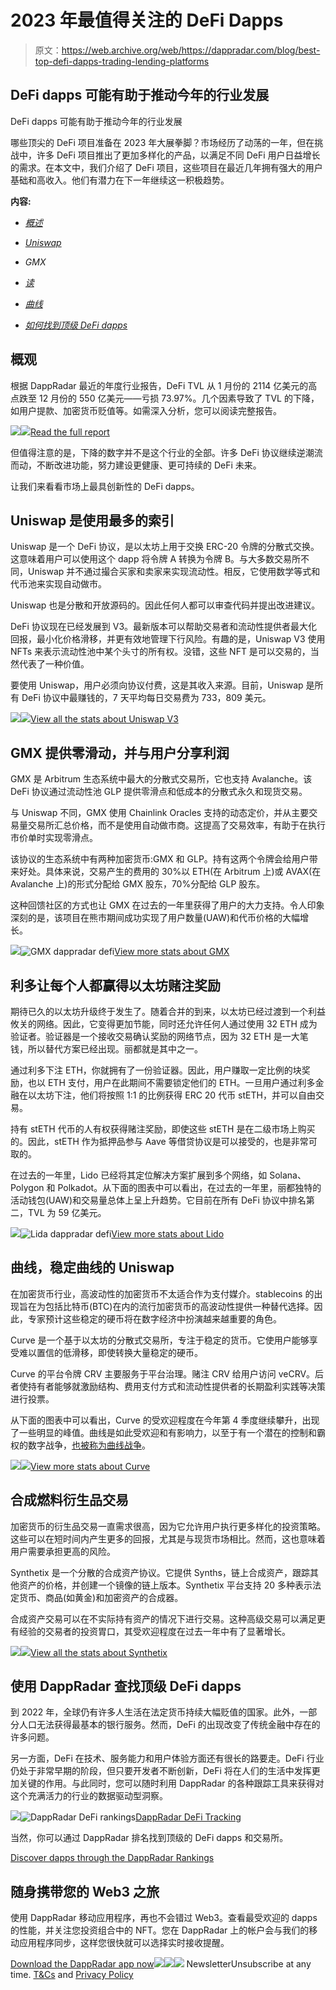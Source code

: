 # 2023 年最值得关注的 DeFi Dapps

> 原文：<https://web.archive.org/web/https://dappradar.com/blog/best-top-defi-dapps-trading-lending-platforms>

## DeFi dapps 可能有助于推动今年的行业发展

DeFi dapps 可能有助于推动今年的行业发展

哪些顶尖的 DeFi 项目准备在 2023 年大展拳脚？市场经历了动荡的一年，但在挑战中，许多 DeFi 项目推出了更加多样化的产品，以满足不同 DeFi 用户日益增长的需求。在本文中，我们介绍了 DeFi 项目，这些项目在最近几年拥有强大的用户基础和高收入。他们有潜力在下一年继续这一积极趋势。

**内容:**

*   *[概述](https://web.archive.org/web/20230118215059/https://dappradar.com/blog/best-top-defi-dapps-trading-lending-platforms/#overview)*
*   *[Uniswap](https://web.archive.org/web/20230118215059/https://dappradar.com/blog/best-top-defi-dapps-trading-lending-platforms/#uniswap)*
*   *GMX*
*   *[读](https://web.archive.org/web/20230118215059/https://dappradar.com/blog/best-top-defi-dapps-trading-lending-platforms/#lido)*
*   [*曲线*](https://web.archive.org/web/20230118215059/https://dappradar.com/blog/best-top-defi-dapps-trading-lending-platforms/#curve)

*   *[如何找到顶级 DeFi dapps](https://web.archive.org/web/20230118215059/https://dappradar.com/blog/best-top-defi-dapps-trading-lending-platforms/#top)*

## 概观

根据 DappRadar 最近的年度行业报告，DeFi TVL 从 1 月份的 2114 亿美元的高点跌至 12 月份的 550 亿美元——亏损 73.97%。几个因素导致了 TVL 的下降，如用户提款、加密货币贬值等。如需深入分析，您可以阅读完整报告。

![](img/e75aa472682550ac3dc021605e40f097.png)![](img/299ede89ddc0a7a701972359ae5cb75a.png)[Read the full report](https://web.archive.org/web/20230118215059/https://dappradar.com/blog/dapp-industry-report-2022-dapp-industry-proves-resilient-in-crypto-winter)

但值得注意的是，下降的数字并不是这个行业的全部。许多 DeFi 协议继续逆潮流而动，不断改进功能，努力建设更健康、更可持续的 DeFi 未来。

让我们来看看市场上最具创新性的 DeFi dapps。

## Uniswap 是使用最多的索引

Uniswap 是一个 DeFi 协议，是以太坊上用于交换 ERC-20 令牌的分散式交换。这意味着用户可以使用这个 dapp 将令牌 A 转换为令牌 B。与大多数交易所不同，Uniswap 并不通过撮合买家和卖家来实现流动性。相反，它使用数学等式和代币池来实现自动做市。

Uniswap 也是分散和开放源码的。因此任何人都可以审查代码并提出改进建议。

DeFi 协议现在已经发展到 V3。最新版本可以帮助交易者和流动性提供者最大化回报，最小化价格滑移，并更有效地管理下行风险。有趣的是，Uniswap V3 使用 NFTs 来表示流动性池中某个头寸的所有权。没错，这些 NFT 是可以交易的，当然代表了一种价值。

要使用 Uniswap，用户必须向协议付费，这是其收入来源。目前，Uniswap 是所有 DeFi 协议中最赚钱的，7 天平均每日交易费为 733，809 美元。

![](img/a7da60b3c4ef2af6fb06a10d8a23447b.png)![](img/497c90dcc22f8457336a666234c48bb7.png)[View all the stats about Uniswap V3](https://web.archive.org/web/20230118215059/https://dappradar.com/multichain/exchanges/uniswap-v3)

## GMX 提供零滑动，并与用户分享利润

GMX 是 Arbitrum 生态系统中最大的分散式交易所，它也支持 Avalanche。该 DeFi 协议通过流动性池 GLP 提供零滑点和低成本的分散式永久和现货交易。

与 Uniswap 不同，GMX 使用 Chainlink Oracles 支持的动态定价，并从主要交易量交易所汇总价格，而不是使用自动做市商。这提高了交易效率，有助于在执行市价单时实现零滑点。

该协议的生态系统中有两种加密货币:GMX 和 GLP。持有这两个令牌会给用户带来好处。具体来说，交易产生的费用的 30%以 ETH(在 Arbitrum 上)或 AVAX(在 Avalanche 上)的形式分配给 GMX 股东，70%分配给 GLP 股东。

这种回馈社区的方式也让 GMX 在过去的一年里获得了用户的大力支持。令人印象深刻的是，该项目在熊市期间成功实现了用户数量(UAW)和代币价格的大幅增长。

![](img/a7af24a7e2fd843c70f0c9c20555ea66.png)![GMX dappradar defi](img/6a447ab44198ca771a8ff26a2d47236a.png)[View more stats about GMX](https://web.archive.org/web/20230118215059/https://dappradar.com/multichain/defi/gmx)

## 利多让每个人都赢得以太坊赌注奖励

期待已久的以太坊升级终于发生了。随着合并的到来，以太坊已经过渡到一个利益攸关的网络。因此，它变得更加节能，同时还允许任何人通过使用 32 ETH 成为验证者。验证器是一个接收交易确认奖励的网络节点，因为 32 ETH 是一大笔钱，所以替代方案已经出现。丽都就是其中之一。

通过利多下注 ETH，你就拥有了一份验证器。因此，用户赚取一定比例的块奖励，也以 ETH 支付，用户在此期间不需要锁定他们的 ETH。一旦用户通过利多金融在以太坊下注，他们将按照 1:1 的比例获得 ERC 20 代币 stETH，并可以自由交易。

持有 stETH 代币的人有权获得赌注奖励，即使这些 stETH 是在二级市场上购买的。因此，stETH 作为抵押品参与 Aave 等借贷协议是可以接受的，也是非常可取的。

在过去的一年里，Lido 已经将其定位解决方案扩展到多个网络，如 Solana、Polygon 和 Polkadot。从下面的图表中可以看出，在过去的一年里，丽都独特的活动钱包(UAW)和交易量总体上呈上升趋势。它目前在所有 DeFi 协议中排名第二，TVL 为 59 亿美元。

![](img/08d95e7e4a56ea6ef0dad9ecef5a2f25.png)![Lida dappradar defi](img/4ba62e28614803b1a0669511de54a4c7.png)[View more stats about Lido](https://web.archive.org/web/20230118215059/https://dappradar.com/multichain/defi/lido)

## 曲线，稳定曲线的 Uniswap

在加密货币行业，高波动性的加密货币不太适合作为支付媒介。stablecoins 的出现旨在为包括比特币(BTC)在内的流行加密货币的高波动性提供一种替代选择。因此，专家预计这些稳定的硬币将在数字经济中扮演越来越重要的角色。

Curve 是一个基于以太坊的分散式交易所，专注于稳定的货币。它使用户能够享受难以置信的低滑移，即使转换大量稳定的硬币。

Curve 的平台令牌 CRV 主要服务于平台治理。赌注 CRV 给用户访问 veCRV。后者使持有者能够就激励结构、费用支付方式和流动性提供者的长期盈利实践等决策进行投票。

从下面的图表中可以看出，Curve 的受欢迎程度在今年第 4 季度继续攀升，出现了一些明显的峰值。曲线是如此受欢迎和有影响力，以至于有一个潜在的控制和霸权的数字战争，[也被称为曲线战争](/web/20230118215059/https://dappradar.com/blog/the-curve-wars-explained-when-defi-becomes-aggressive/)。

![](img/d4c84564e18eaef7789723f7ccf3b4a2.png)![](img/92464624a8fe39cd739fe4501e29fedd.png)[View more stats about Curve](https://web.archive.org/web/20230118215059/https://dappradar.com/multichain/defi/curve)

## 合成燃料衍生品交易

加密货币的衍生品交易一直需求很高，因为它允许用户执行更多样化的投资策略。这些可以在短时间内产生更多的回报，尤其是与现货市场相比。然而，这也意味着用户需要承担更高的风险。

Synthetix 是一个分散的合成资产协议。它提供 Synths，链上合成资产，跟踪其他资产的价格，并创建一个镜像的链上版本。Synthetix 平台支持 20 多种表示法定货币、商品(如黄金)和加密资产的合成器。

合成资产交易可以在不实际持有资产的情况下进行交易。这种高级交易可以满足更有经验的交易者的投资胃口，其受欢迎程度在过去一年中有了显著增长。

![](img/4d6bbf7df4cab75628bc579e28591f24.png)![](img/cb4d41bf0e8659d46f29a6faa441d2b5.png)[View all the stats about Synthetix](https://web.archive.org/web/20230118215059/https://dappradar.com/multichain/defi/synthetix)

## 使用 DappRadar 查找顶级 DeFi dapps

到 2022 年，全球仍有许多人生活在法定货币持续大幅贬值的国家。此外，一部分人口无法获得最基本的银行服务。然而，DeFi 的出现改变了传统金融中存在的许多问题。

另一方面，DeFi 在技术、服务能力和用户体验方面还有很长的路要走。DeFi 行业仍处于非常早期的阶段，但只要开发者不断创新，DeFi 将在人们的生活中发挥更加关键的作用。与此同时，您可以随时利用 DappRadar 的各种跟踪工具来获得对这个充满活力的行业的数据驱动型洞察。

![](img/a52ac15968767a97ae5f5808550dad75.png)![DappRadar DeFi rankings](img/4e16a387d3309b4247c985646218bb89.png)[DappRadar DeFi Tracking](https://web.archive.org/web/20230118215059/https://dappradar.com/defi)

当然，你可以通过 DappRadar 排名找到顶级的 DeFi dapps 和交易所。

[Discover dapps through the DappRadar Rankings](https://web.archive.org/web/20230118215059/https://dappradar.com/rankings/category/defi)

## 随身携带您的 Web3 之旅

使用 DappRadar 移动应用程序，再也不会错过 Web3。查看最受欢迎的 dapps 的性能，并关注您投资组合中的 NFT。您在 DappRadar 上的帐户会与我们的移动应用程序同步，这样您很快就可以选择实时接收提醒。

[Download the DappRadar app now](https://web.archive.org/web/20230118215059/https://dappradar.app.link/blog)[](https://web.archive.org/web/20230118215059/https://play.google.com/store/apps/details?id=com.portfolio.dappradar)[![](img/a3634373d68930c5d4e8a7fce618f91f.png)<picture>![](img/2afedf031198558e4a10378875b3f800.png)</picture>](https://web.archive.org/web/20230118215059/https://play.google.com/store/apps/details?id=com.portfolio.dappradar)![](img/6d5a4a2d609c56e1a5771717e54ba759.png) NewsletterUnsubscribe at any time. [T&Cs](https://web.archive.org/web/20230118215059/https://dappradar.com/terms) and [Privacy Policy](https://web.archive.org/web/20230118215059/https://dappradar.com/privacy-policy)